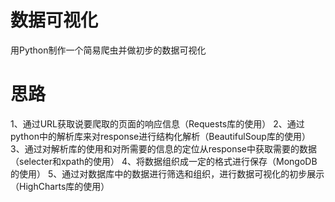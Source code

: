 # 数据可视化
用Python制作一个简易爬虫并做初步的数据可视化


# 思路

1、通过URL获取说要爬取的页面的响应信息（Requests库的使用）
2、通过python中的解析库来对response进行结构化解析（BeautifulSoup库的使用）
3、通过对解析库的使用和对所需要的信息的定位从response中获取需要的数据（selecter和xpath的使用）
4、将数据组织成一定的格式进行保存（MongoDB的使用）
5、通过对数据库中的数据进行筛选和组织，进行数据可视化的初步展示（HighCharts库的使用）
